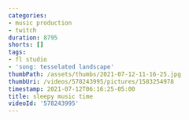 ```yaml
---
categories:
- music production
- twitch
duration: 8795
shorts: []
tags:
- fl studio
- 'song: tesselated landscape'
thumbPath: /assets/thumbs/2021-07-12-11-16-25.jpg
thumbUri: /videos/578243995/pictures/1583254978
timestamp: 2021-07-12T06:16:25-05:00
title: sleepy music time
videoId: '578243995'
---
```

